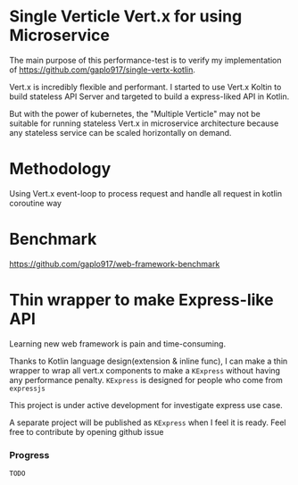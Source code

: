 # Single Verticle Vert.x for using Microservice

The main purpose of this performance-test is to verify my implementation of https://github.com/gaplo917/single-vertx-kotlin.

Vert.x is incredibly flexible and performant. I started to use Vert.x Koltin to build stateless API Server and targeted to build a express-liked API in Kotlin.

But with the power of kubernetes, the "Multiple Verticle" may not be suitable for running stateless Vert.x in microservice architecture because any stateless service can be scaled horizontally on demand.

# Methodology
Using Vert.x event-loop to process request and handle all request in kotlin coroutine way 

# Benchmark 
https://github.com/gaplo917/web-framework-benchmark

# Thin wrapper to make Express-like API
Learning new web framework is pain and time-consuming. 

Thanks to Kotlin language design(extension & inline func), I can make a thin wrapper to wrap all vert.x components to
 make a `KExpress` without having any performance penalty. `KExpress` is designed for people who come from `expressjs`
 
This project is under active development for investigate express use case.
 
A separate project will be published as `KExpress` when I feel it is ready. Feel free to contribute by opening github issue

### Progress 
    TODO
